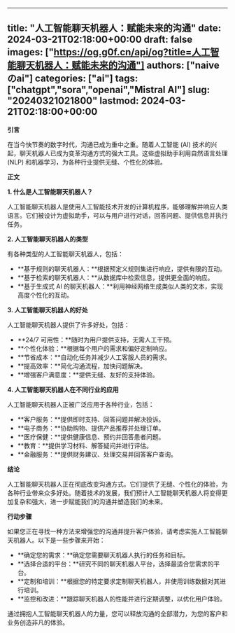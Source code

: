 
---
title: "人工智能聊天机器人：赋能未来的沟通"
date: 2024-03-21T02:18:00+00:00
draft: false
images: ["https://og.g0f.cn/api/og?title=人工智能聊天机器人：赋能未来的沟通"]
authors: ["naiveのai"]
categories: ["ai"]
tags: ["chatgpt","sora","openai","Mistral AI"]
slug: "20240321021800"
lastmod: 2024-03-21T02:18:00+00:00
---
**引言**

在当今快节奏的数字时代，沟通已成为重中之重。随着人工智能 (AI) 技术的兴起，聊天机器人已成为变革沟通方式的强大工具。这些虚拟助手利用自然语言处理 (NLP) 和机器学习，为各种行业提供无缝、个性化的体验。

**正文**

**1. 什么是人工智能聊天机器人？**

人工智能聊天机器人是使用人工智能技术开发的计算机程序，能够理解并响应人类语言。它们被设计为虚拟助手，可以与用户进行对话，回答问题、提供信息并执行任务。

**2. 人工智能聊天机器人的类型**

有各种类型的人工智能聊天机器人，包括：

* **基于规则的聊天机器人：**根据预定义规则集进行响应，提供有限的互动。
* **基于检索的聊天机器人：**从数据库中检索信息，提供更全面的响应。
* **基于生成式 AI 的聊天机器人：**利用神经网络生成类似人类的文本，实现高度个性化的互动。

**3. 人工智能聊天机器人的好处**

人工智能聊天机器人提供了许多好处，包括：

* **24/7 可用性：**随时为用户提供支持，无需人工干预。
* **个性化体验：**根据每个用户的需求和偏好定制响应。
* **节省成本：**自动化任务并减少人工客服人员的需求。
* **提高效率：**简化沟通流程，加快问题解决。
* **增强客户满意度：**提供无缝、友好的支持体验。

**4. 人工智能聊天机器人在不同行业的应用**

人工智能聊天机器人正被广泛应用于各种行业，包括：

* **客户服务：**提供即时支持、回答问题并解决投诉。
* **电子商务：**协助购物、提供产品推荐并处理订单。
* **医疗保健：**提供健康信息、预约并回答患者问题。
* **教育：**提供学习材料、解答疑问并进行评估。
* **金融服务：**提供财务建议、处理交易并回答客户查询。

**结论**

人工智能聊天机器人正在彻底改变沟通方式。它们提供了无缝、个性化的体验，为各种行业带来众多好处。随着技术的发展，我们预计人工智能聊天机器人将变得更加复杂和强大，进一步赋能我们的沟通并塑造我们的未来。

**行动步骤**

如果您正在寻找一种方法来增强您的沟通并提升客户体验，请考虑实施人工智能聊天机器人。以下是一些步骤来开始：

* **确定您的需求：**确定您需要聊天机器人执行的任务和目标。
* **选择合适的平台：**研究不同的聊天机器人平台，选择最适合您需求的平台。
* **定制和培训：**根据您的特定要求定制聊天机器人，并使用训练数据对其进行培训。
* **监控和改进：**跟踪聊天机器人的性能并进行定期调整，以优化用户体验。

通过拥抱人工智能聊天机器人的力量，您可以释放沟通的全部潜力，为您的客户和业务创造非凡的体验。